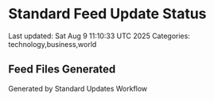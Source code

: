 # Standard Feed Update Status
Last updated: Sat Aug  9 11:10:33 UTC 2025
Categories: technology,business,world

## Feed Files Generated

Generated by Standard Updates Workflow
